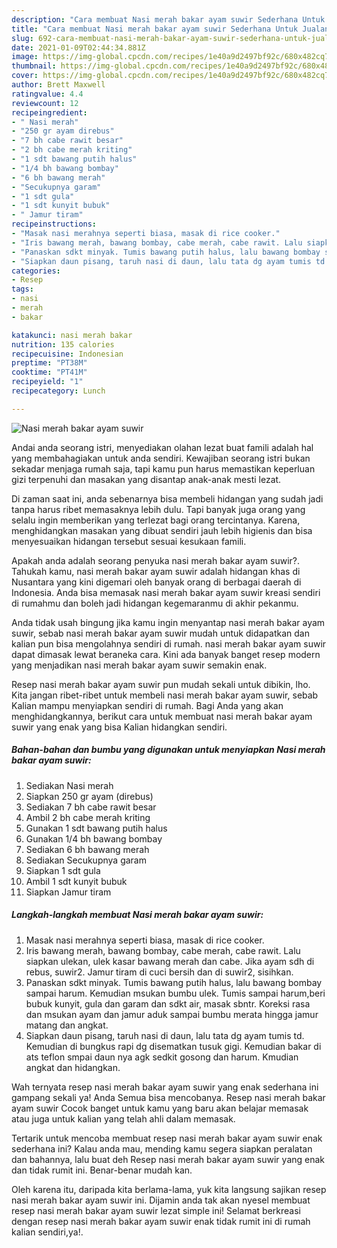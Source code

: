 ```yaml
---
description: "Cara membuat Nasi merah bakar ayam suwir Sederhana Untuk Jualan"
title: "Cara membuat Nasi merah bakar ayam suwir Sederhana Untuk Jualan"
slug: 692-cara-membuat-nasi-merah-bakar-ayam-suwir-sederhana-untuk-jualan
date: 2021-01-09T02:44:34.881Z
image: https://img-global.cpcdn.com/recipes/1e40a9d2497bf92c/680x482cq70/nasi-merah-bakar-ayam-suwir-foto-resep-utama.jpg
thumbnail: https://img-global.cpcdn.com/recipes/1e40a9d2497bf92c/680x482cq70/nasi-merah-bakar-ayam-suwir-foto-resep-utama.jpg
cover: https://img-global.cpcdn.com/recipes/1e40a9d2497bf92c/680x482cq70/nasi-merah-bakar-ayam-suwir-foto-resep-utama.jpg
author: Brett Maxwell
ratingvalue: 4.4
reviewcount: 12
recipeingredient:
- " Nasi merah"
- "250 gr ayam direbus"
- "7 bh cabe rawit besar"
- "2 bh cabe merah kriting"
- "1 sdt bawang putih halus"
- "1/4 bh bawang bombay"
- "6 bh bawang merah"
- "Secukupnya garam"
- "1 sdt gula"
- "1 sdt kunyit bubuk"
- " Jamur tiram"
recipeinstructions:
- "Masak nasi merahnya seperti biasa, masak di rice cooker."
- "Iris bawang merah, bawang bombay, cabe merah, cabe rawit. Lalu siapkan ulekan, ulek kasar bawang merah dan cabe. Jika ayam sdh di rebus, suwir2. Jamur tiram di cuci bersih dan di suwir2, sisihkan."
- "Panaskan sdkt minyak. Tumis bawang putih halus, lalu bawang bombay sampai harum. Kemudian msukan bumbu ulek. Tumis sampai harum,beri bubuk kunyit, gula dan garam dan sdkt air, masak sbntr. Koreksi rasa dan msukan ayam dan jamur aduk sampai bumbu merata hingga jamur matang dan angkat."
- "Siapkan daun pisang, taruh nasi di daun, lalu tata dg ayam tumis td. Kemudian di bungkus rapi dg disematkan tusuk gigi. Kemudian bakar di ats teflon smpai daun nya agk sedkit gosong dan harum. Kmudian angkat dan hidangkan."
categories:
- Resep
tags:
- nasi
- merah
- bakar

katakunci: nasi merah bakar 
nutrition: 135 calories
recipecuisine: Indonesian
preptime: "PT38M"
cooktime: "PT41M"
recipeyield: "1"
recipecategory: Lunch

---
```



![Nasi merah bakar ayam suwir](https://img-global.cpcdn.com/recipes/1e40a9d2497bf92c/680x482cq70/nasi-merah-bakar-ayam-suwir-foto-resep-utama.jpg)

Andai anda seorang istri, menyediakan olahan lezat buat famili adalah hal yang membahagiakan untuk anda sendiri. Kewajiban seorang istri bukan sekadar menjaga rumah saja, tapi kamu pun harus memastikan keperluan gizi terpenuhi dan masakan yang disantap anak-anak mesti lezat.

Di zaman  saat ini, anda sebenarnya bisa membeli hidangan yang sudah jadi tanpa harus ribet memasaknya lebih dulu. Tapi banyak juga orang yang selalu ingin memberikan yang terlezat bagi orang tercintanya. Karena, menghidangkan masakan yang dibuat sendiri jauh lebih higienis dan bisa menyesuaikan hidangan tersebut sesuai kesukaan famili. 



Apakah anda adalah seorang penyuka nasi merah bakar ayam suwir?. Tahukah kamu, nasi merah bakar ayam suwir adalah hidangan khas di Nusantara yang kini digemari oleh banyak orang di berbagai daerah di Indonesia. Anda bisa memasak nasi merah bakar ayam suwir kreasi sendiri di rumahmu dan boleh jadi hidangan kegemaranmu di akhir pekanmu.

Anda tidak usah bingung jika kamu ingin menyantap nasi merah bakar ayam suwir, sebab nasi merah bakar ayam suwir mudah untuk didapatkan dan kalian pun bisa mengolahnya sendiri di rumah. nasi merah bakar ayam suwir dapat dimasak lewat beraneka cara. Kini ada banyak banget resep modern yang menjadikan nasi merah bakar ayam suwir semakin enak.

Resep nasi merah bakar ayam suwir pun mudah sekali untuk dibikin, lho. Kita jangan ribet-ribet untuk membeli nasi merah bakar ayam suwir, sebab Kalian mampu menyiapkan sendiri di rumah. Bagi Anda yang akan menghidangkannya, berikut cara untuk membuat nasi merah bakar ayam suwir yang enak yang bisa Kalian hidangkan sendiri.

<!--inarticleads1-->

##### Bahan-bahan dan bumbu yang digunakan untuk menyiapkan Nasi merah bakar ayam suwir:

1. Sediakan  Nasi merah
1. Siapkan 250 gr ayam (direbus)
1. Sediakan 7 bh cabe rawit besar
1. Ambil 2 bh cabe merah kriting
1. Gunakan 1 sdt bawang putih halus
1. Gunakan 1/4 bh bawang bombay
1. Sediakan 6 bh bawang merah
1. Sediakan Secukupnya garam
1. Siapkan 1 sdt gula
1. Ambil 1 sdt kunyit bubuk
1. Siapkan  Jamur tiram




<!--inarticleads2-->

##### Langkah-langkah membuat Nasi merah bakar ayam suwir:

1. Masak nasi merahnya seperti biasa, masak di rice cooker.
1. Iris bawang merah, bawang bombay, cabe merah, cabe rawit. Lalu siapkan ulekan, ulek kasar bawang merah dan cabe. Jika ayam sdh di rebus, suwir2. Jamur tiram di cuci bersih dan di suwir2, sisihkan.
1. Panaskan sdkt minyak. Tumis bawang putih halus, lalu bawang bombay sampai harum. Kemudian msukan bumbu ulek. Tumis sampai harum,beri bubuk kunyit, gula dan garam dan sdkt air, masak sbntr. Koreksi rasa dan msukan ayam dan jamur aduk sampai bumbu merata hingga jamur matang dan angkat.
1. Siapkan daun pisang, taruh nasi di daun, lalu tata dg ayam tumis td. Kemudian di bungkus rapi dg disematkan tusuk gigi. Kemudian bakar di ats teflon smpai daun nya agk sedkit gosong dan harum. Kmudian angkat dan hidangkan.




Wah ternyata resep nasi merah bakar ayam suwir yang enak sederhana ini gampang sekali ya! Anda Semua bisa mencobanya. Resep nasi merah bakar ayam suwir Cocok banget untuk kamu yang baru akan belajar memasak atau juga untuk kalian yang telah ahli dalam memasak.

Tertarik untuk mencoba membuat resep nasi merah bakar ayam suwir enak sederhana ini? Kalau anda mau, mending kamu segera siapkan peralatan dan bahannya, lalu buat deh Resep nasi merah bakar ayam suwir yang enak dan tidak rumit ini. Benar-benar mudah kan. 

Oleh karena itu, daripada kita berlama-lama, yuk kita langsung sajikan resep nasi merah bakar ayam suwir ini. Dijamin anda tak akan nyesel membuat resep nasi merah bakar ayam suwir lezat simple ini! Selamat berkreasi dengan resep nasi merah bakar ayam suwir enak tidak rumit ini di rumah kalian sendiri,ya!.

